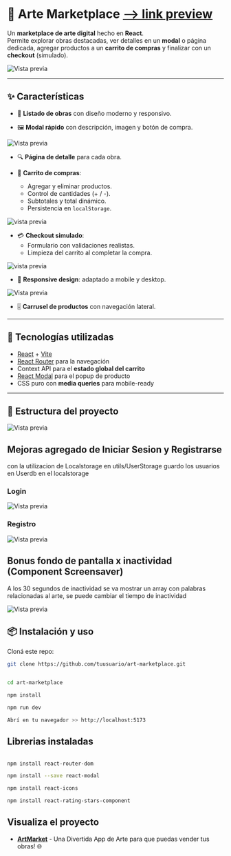 # 🎨 Arte Marketplace [--> link preview](https://gustaboin.github.io/artmarket/)

Un **marketplace de arte digital** hecho en **React**.  
Permite explorar obras destacadas, ver detalles en un **modal** o página dedicada, agregar productos a un **carrito de compras** y finalizar con un **checkout** (simulado).

![Vista previa](public/images/home.png)

---

## ✨ Características

- 📌 **Listado de obras** con diseño moderno y responsivo.

- 🖼️ **Modal rápido** con descripción, imagen y botón de compra.

![Vista previa](public/images/modal.png)

- 🔍 **Página de detalle** para cada obra.

- 🛒 **Carrito de compras**:
  - Agregar y eliminar productos.
  - Control de cantidades (+ / -).
  - Subtotales y total dinámico.
  - Persistencia en `localStorage`.

![vista previa](public/images/cart.png)

- 💳 **Checkout simulado**:
  - Formulario con validaciones realistas.
  - Limpieza del carrito al completar la compra.

![vista previa](public/images/pagar.png)

- 📱 **Responsive design**: adaptado a mobile y desktop.

![Vista previa](public/images/mobile.png)

- 🎚️ **Carrusel de productos** con navegación lateral.

---

## 🚀 Tecnologías utilizadas

- [React](https://react.dev/) + [Vite](https://vitejs.dev/)
- [React Router](https://reactrouter.com/) para la navegación
- Context API para el **estado global del carrito**
- [React Modal](https://www.npmjs.com/package/react-modal) para el popup de producto
- CSS puro con **media queries** para mobile-ready

---

## 📂 Estructura del proyecto

![Vista previa](public/images/estructura.png)

## Mejoras agregado de Iniciar Sesion y Registrarse

con la utilizacion de Localstorage en utils/UserStorage guardo los usuarios en Userdb en el localstorage

### Login

![Vista previa](public/images/login.png)

### Registro

![Vista previa](public/images/register.png)

## Bonus fondo de pantalla x inactividad (Component Screensaver)

A los 30 segundos de inactividad se va mostrar un array con palabras relacionadas al arte, se puede cambiar el tiempo de inactividad

![Vista previa](public/images/screensaver.png)

## 📦 Instalación y uso

Cloná este repo:

```bash
git clone https://github.com/tuusuario/art-marketplace.git

```

```bash

cd art-marketplace

npm install

npm run dev

Abrí en tu navegador >> http://localhost:5173

```

## Librerias instaladas

```bash

npm install react-router-dom

npm install --save react-modal

npm install react-icons

npm install react-rating-stars-component
```

## Visualiza el proyecto

- **[ArtMarket](https://gustaboin.github.io/artmarket/)** - Una Divertida App de Arte para que puedas vender tus obras! 🌐
